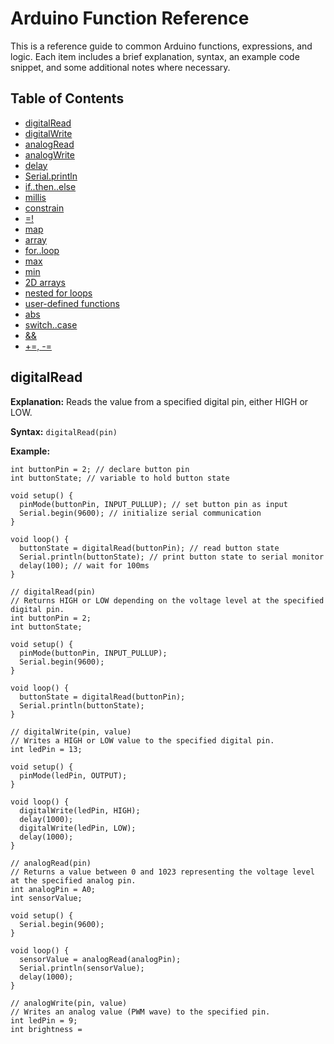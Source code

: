 # Arduino Function Reference

This is a reference guide to common Arduino functions, expressions, and logic. Each item includes a brief explanation, syntax, an example code snippet, and some additional notes where necessary.

## Table of Contents

- [digitalRead](#digitalread)
- [digitalWrite](#digitalwrite)
- [analogRead](#analogread)
- [analogWrite](#analogwrite)
- [delay](#delay)
- [Serial.println](#serialprintln)
- [if..then..else](#ifthenelse)
- [millis](#millis)
- [constrain](#constrain)
- [=!](#not-equal)
- [map](#map)
- [array](#array)
- [for..loop](#forloop)
- [max](#max)
- [min](#min)
- [2D arrays](#2d-arrays)
- [nested for loops](#nested-for-loops)
- [user-defined functions](#user-defined-functions)
- [abs](#abs)
- [switch..case](#switchcase)
- [&&](#and)
- [+=, -=](#increment-and-decrement)

## digitalRead

**Explanation:** Reads the value from a specified digital pin, either HIGH or LOW.

**Syntax:** `digitalRead(pin)`

**Example:**

```arduino
int buttonPin = 2; // declare button pin
int buttonState; // variable to hold button state

void setup() {
  pinMode(buttonPin, INPUT_PULLUP); // set button pin as input
  Serial.begin(9600); // initialize serial communication
}

void loop() {
  buttonState = digitalRead(buttonPin); // read button state
  Serial.println(buttonState); // print button state to serial monitor
  delay(100); // wait for 100ms
}

// digitalRead(pin)
// Returns HIGH or LOW depending on the voltage level at the specified digital pin.
int buttonPin = 2;
int buttonState;

void setup() {
  pinMode(buttonPin, INPUT_PULLUP);
  Serial.begin(9600);
}

void loop() {
  buttonState = digitalRead(buttonPin);
  Serial.println(buttonState);
}

// digitalWrite(pin, value)
// Writes a HIGH or LOW value to the specified digital pin.
int ledPin = 13;

void setup() {
  pinMode(ledPin, OUTPUT);
}

void loop() {
  digitalWrite(ledPin, HIGH);
  delay(1000);
  digitalWrite(ledPin, LOW);
  delay(1000);
}

// analogRead(pin)
// Returns a value between 0 and 1023 representing the voltage level at the specified analog pin.
int analogPin = A0;
int sensorValue;

void setup() {
  Serial.begin(9600);
}

void loop() {
  sensorValue = analogRead(analogPin);
  Serial.println(sensorValue);
  delay(1000);
}

// analogWrite(pin, value)
// Writes an analog value (PWM wave) to the specified pin.
int ledPin = 9;
int brightness =
